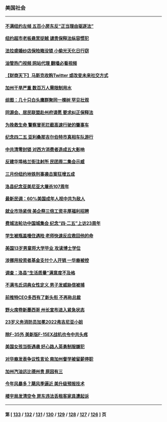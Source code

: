 ### 美国社会
---
#### [不满纽约左倾 五百小房东反“正当理由驱逐法”](../../pages/ncid1078160/n13722216.md?04282045) 
#### [纽约超市老板悬赏捉贼 谴责保释法纵容惯犯](../../pages/ncid1078160/n13722189.md?04282045) 
#### [法拉盛婚纱店保险箱没锁 小偷光天化日行窃](../../pages/ncid1078160/n13722182.md?04282045) 
#### [油管热门视频 网站代理 翻墙必看视频](http://209.222.30.114:81/youtube.html?04282045)
#### [【财商天下】马斯克收购Twitter 或改变未来社交方式](../../pages/ncid1078160/n13721958.md?04282045) 
#### [加州干旱严重 数百万人需限制用水](../../pages/ncid1078160/n13721933.md?04282045) 
#### [组图：几十只白头鹰群聚同一棵树 罕见壮观](../../pages/ncid1078160/n13721534.md?04282045) 
#### [同源会、居民联盟赴州府请愿 要求纠正保释法](../../pages/ncid1078160/n13721466.md?04282045) 
#### [为挽救生命 警察冒死拦截高速行驶的肇事车](../../pages/ncid1078160/n13720883.md?04282045) 
#### [纪念四二五  亚利桑那吉尔伯特市真相车队游行](../../pages/ncid1078160/n13721224.md?04282045) 
#### [中共清零封锁 对西方消费者造成五大影响](../../pages/ncid1078160/n13721086.md?04282045) 
#### [反建华埠格兰街注射所 民团周二集会示威](../../pages/ncid1078160/n13720599.md?04282045) 
#### [三月份纽约地铁刑事袭击案狂增五成](../../pages/ncid1078160/n13720727.md?04282045) 
#### [洛县纪念亚美尼亚大屠杀107周年](../../pages/ncid1078160/n13720712.md?04282045) 
#### [最新民调：60%美国成年人视中共为敌人](../../pages/ncid1078160/n13720557.md?04282045) 
#### [就业市场紧俏 美企祭三倍工资丰厚福利招聘](../../pages/ncid1078160/n13720656.md?04282045) 
#### [费城法轮功中国城集会 纪念“四‧二五”上访23周年](../../pages/ncid1078160/n13720512.md?04282045) 
#### [学生被瓶盖噎住遇险 老师快速反应救回他的命](../../pages/ncid1078160/n13719952.md?04282045) 
#### [美国13岁男童将大学毕业 攻读博士学位](../../pages/ncid1078160/n13719804.md?04282045) 
#### [涉挪用投资者基金支付个人开销 一华裔被控](../../pages/ncid1078160/n13719860.md?04282045) 
#### [调查：洛县“生活质量”满意度不及格](../../pages/ncid1078160/n13719753.md?04282045) 
#### [不满韦氏词典女性定义 男子发威胁信被捕](../../pages/ncid1078160/n13719717.md?04282045) 
#### [前推特CEO多西有了新头衔 不再称总裁](../../pages/ncid1078160/n13719420.md?04282045) 
#### [野火席卷新墨西哥 州长宣布进入紧急状态](../../pages/ncid1078160/n13719351.md?04282045) 
#### [23岁义务消防员加冕2022弗吉尼亚小姐](../../pages/ncid1078160/n13718944.md?04282045) 
#### [除F-35外 美新版F-15EX战机也令中共头疼](../../pages/ncid1078160/n13709315.md?04282045) 
#### [美国女孩当街遇袭 好心路人英勇制服嫌犯](../../pages/ncid1078160/n13718600.md?04282045) 
#### [对华裔发表争议性言论 南加州督学被留薪停职](../../pages/ncid1078160/n13717575.md?04282045) 
#### [加州汽油远比德州贵 原因有三](../../pages/ncid1078160/n13718649.md?04282045) 
#### [今年风暴多？飓风季逼近  美升级预报技术](../../pages/ncid1078160/n13718650.md?04282045) 
#### [楼宇局发清空令 房东违法丢租客家具遭起诉](../../pages/ncid1078160/n13718268.md?04282045) 

---
#### 第 [ [133](./133.md?04282045) / [132](./132.md?04282045) / [131](./131.md?04282045) / [130](./130.md?04282045) / [129](./129.md?04282045) / [128](./128.md?04282045) / [127](./127.md?04282045) / [126](./126.md?04282045) ] 页
